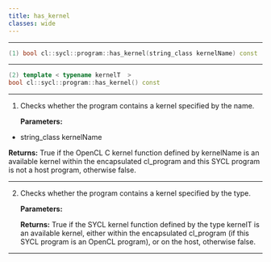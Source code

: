 ```yaml
---
title: has_kernel
classes: wide
---
```



---

```cpp
(1) bool cl::sycl::program::has_kernel(string_class kernelName) const
```

---

```cpp
(2) template < typename kernelT  >
bool cl::sycl::program::has_kernel() const
```

---

1. Checks whether the program contains a kernel specified by the name. 

   **Parameters:**

  * string_class kernelName

   

   **Returns:** True if the OpenCL C kernel function defined by kernelName is an available kernel within the encapsulated cl_program and this SYCL program is not a host program, otherwise false. 

---

2. Checks whether the program contains a kernel specified by the type. 

   **Parameters:**

   **Returns:** True if the SYCL kernel function defined by the type kernelT is an available kernel, either within the encapsulated cl_program (if this SYCL program is an OpenCL program), or on the host, otherwise false. 

---

